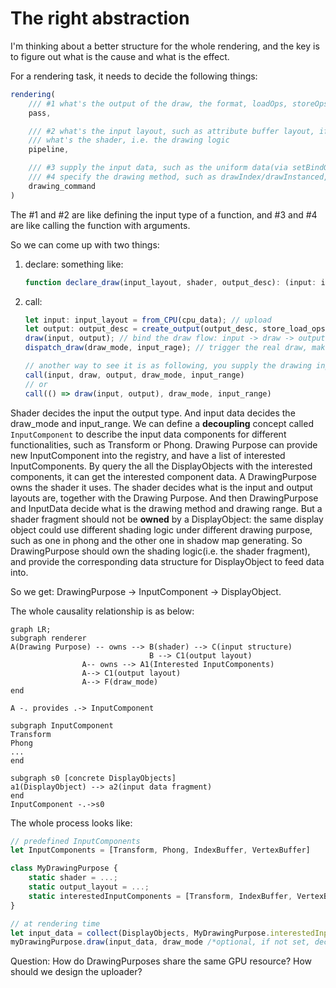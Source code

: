 # The right abstraction

I'm thinking about a better structure for the whole rendering, and the key is to figure out what is the cause and what is the effect.

For a rendering task, it needs to decide the following things:

```ts
rendering(
    /// #1 what's the output of the draw, the format, loadOps, storeOps, multisampled, etc
    pass,

    /// #2 what's the input layout, such as attribute buffer layout, if there is a index buffer, what's the uniform layout, etc
    /// what's the shader, i.e. the drawing logic
    pipeline,

    /// #3 supply the input data, such as the uniform data(via setBindGroup), the attribute buffer(via setIndexBuffer/setVertexBuffer). All the data is GPU data 
    /// #4 specify the drawing method, such as drawIndex/drawInstanced, etc.
    drawing_command
)
```

The #1 and #2 are like defining the input type of a function, and #3 and #4 are like calling the function with arguments.

So we can come up with two things:

1. declare: something like:

    ```ts
    function declare_draw(input_layout, shader, output_desc): (input: input_layout, output: output_desc) => void;
    ```

2. call:

    ```ts
    let input: input_layout = from_CPU(cpu_data); // upload 
    let output: output_desc = create_output(output_desc, store_load_ops, multisampled); // here both shader logic and drawing purpose decide the output structure
    draw(input, output); // bind the draw flow: input -> draw -> output
    dispatch_draw(draw_mode, input_rage); // trigger the real draw, make the machine do the work. The draw_mode and input_range are decided by the input and drawing purpose

    // another way to see it is as following, you supply the drawing input arguments all at once.
    call(input, draw, output, draw_mode, input_range)
    // or
    call(() => draw(input, output), draw_mode, input_range)
    ```

Shader decides the input the output type. And input data decides the draw_mode and input_range.
We can define a **decoupling** concept called `InputComponent` to describe the input data components for different functionalities, such as Transform or Phong.
Drawing Purpose can provide new InputComponent into the registry, and have a list of interested InputComponents. By query the all the DisplayObjects with the interested components, it can get the interested component data.
A DrawingPurpose owns the shader it uses. The shader decides what is the input and output layouts are, together with the Drawing Purpose. And then DrawingPurpose and InputData decide what is the drawing method and drawing range.
But a shader fragment should not be **owned** by a DisplayObject: the same display object could use different shading logic under different drawing purpose, such as one in phong and the other one in shadow map generating.
So DrawingPurpose should own the shading logic(i.e. the shader fragment), and provide the corresponding data structure for DisplayObject to feed data into.

So we get: DrawingPurpose -> InputComponent -> DisplayObject.

The whole causality relationship is as below:

```mermaid
graph LR;
subgraph renderer
A(Drawing Purpose) -- owns --> B(shader) --> C(input structure)
                               B --> C1(output layout)
                A-- owns --> A1(Interested InputComponents)
                A--> C1(output layout)
                A--> F(draw_mode)
end

A -. provides .-> InputComponent

subgraph InputComponent
Transform
Phong
...
end

subgraph s0 [concrete DisplayObjects]
a1(DisplayObject) --> a2(input data fragment)
end
InputComponent -.->s0
```

The whole process looks like:

```ts
// predefined InputComponents
let InputComponents = [Transform, Phong, IndexBuffer, VertexBuffer]

class MyDrawingPurpose {
    static shader = ...;
    static output_layout = ...;
    static interestedInputComponents = [Transform, IndexBuffer, VertexBuffer]
}

// at rendering time
let input_data = collect(DisplayObjects, MyDrawingPurpose.interestedInputComponents)
myDrawingPurpose.draw(input_data, draw_mode /*optional, if not set, decided by input_data*/, input_range/*optional, if not set, decided by input_data*/)
```

Question: How do DrawingPurposes share the same GPU resource? How should we design the uploader?
